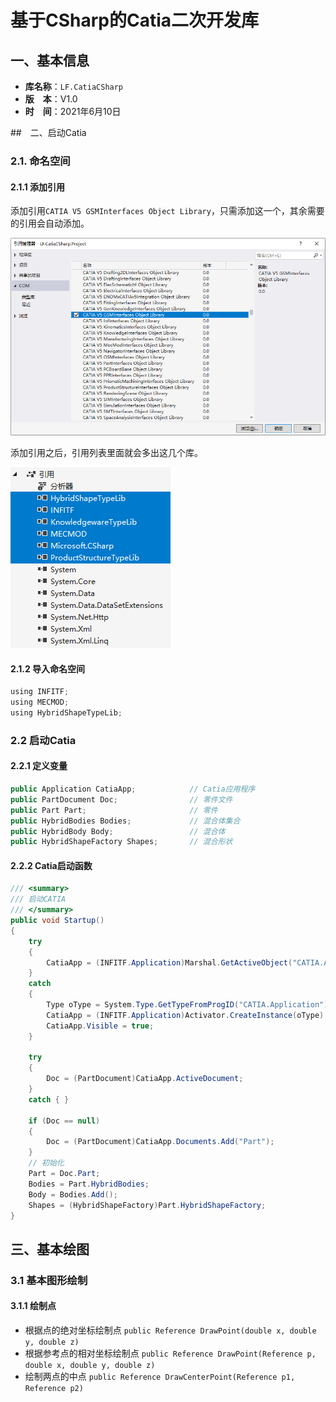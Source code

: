 # 基于CSharp的Catia二次开发库

## 一、基本信息

- **库名称**：`LF.CatiaCSharp`
- **版　本**：V1.0
- **时　间**：2021年6月10日

##　二、启动Catia

### 2.1. 命名空间

#### 2.1.1 添加引用

添加引用`CATIA V5 GSMInterfaces Object Library`，只需添加这一个，其余需要的引用会自动添加。

![添加引用](fig\refrence.png)

添加引用之后，引用列表里面就会多出这几个库。 

![引用](fig\refrences.png)

#### 2.1.2 导入命名空间

```c
using INFITF;
using MECMOD;
using HybridShapeTypeLib;
```

### 2.2 启动Catia

#### 2.2.1 定义变量

```c#
public Application CatiaApp;            // Catia应用程序
public PartDocument Doc;                // 零件文件
public Part Part;                       // 零件
public HybridBodies Bodies;             // 混合体集合
public HybridBody Body;                 // 混合体
public HybridShapeFactory Shapes;       // 混合形状
```

#### 2.2.2  Catia启动函数

```c#
/// <summary>
/// 启动CATIA
/// </summary>
public void Startup()
{
    try
    {
        CatiaApp = (INFITF.Application)Marshal.GetActiveObject("CATIA.Application");
    }
    catch
    {
        Type oType = System.Type.GetTypeFromProgID("CATIA.Application");
        CatiaApp = (INFITF.Application)Activator.CreateInstance(oType);
        CatiaApp.Visible = true;
    }

    try
    {
        Doc = (PartDocument)CatiaApp.ActiveDocument;
    }
    catch { }

    if (Doc == null)
    {
        Doc = (PartDocument)CatiaApp.Documents.Add("Part");
    }
    // 初始化
    Part = Doc.Part;
    Bodies = Part.HybridBodies;
    Body = Bodies.Add();
    Shapes = (HybridShapeFactory)Part.HybridShapeFactory;
}
```

## 三、基本绘图

### 3.1 基本图形绘制

#### 3.1.1 绘制点

-   根据点的绝对坐标绘制点 `public Reference DrawPoint(double x, double y, double z)`
-   根据参考点的相对坐标绘制点 `public Reference DrawPoint(Reference p, double x, double y, double z)`
-   绘制两点的中点 `public Reference DrawCenterPoint(Reference p1, Reference p2)`